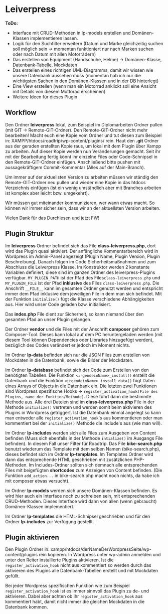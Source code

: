 # Leiverpress

**ToDo:** 

- Interface mit CRUD-Methoden in lp-models erstellen und Domänen-Klassen implementieren lassen. 
- Logik für den Suchfilter erweitern (Datum und Marke gleichzeitig suchen soll möglich sein -> momentan funktioniert nur nach Marken suchen oder nach Datum mit allen Motorrädern)
- Das erstellen von Equipment (Handschuhe, Helme) -> Domänen-Klasse, Datenbank-Tabelle, Mockdaten
- Das erstellen eines richtigen UML-Diagramms, damit wir wissen wie unsere Datenbank aussehen muss (momentan hab ich nur die wichtigsten Sachen in den Domänen-Klassen und in der DB hinterlegt)
- Eine View erstellen (wenn man ein Motorrad anklickt soll eine Ansicht mit Details von diesem Mottorad erscheinen)
- Weitere Ideen für dieses Plugin

## Workflow

Den Ordner **leiverpress** lokal, zum Beispiel im Diplomarbeiten Ordner pullen (mit GIT -> Remote-GIT-Ordner). Den Remote-GIT-Ordner nicht mehr bearbeiten! Macht euch eine Kopie vom Ordner und tut diesen zum Beispiel in: XAMPP/htdocs/roadtrip/wp-content/plugins/ rein. Haut den **.git** Ordner aus der geraden erstellten Kopie raus, um lokal mit dem Plugin über Xampp zu arbeiten. Auf dieser Kopie werden nun Veränderungen gemacht. Seit ihr mit der Bearbeitung fertig könnt ihr einzelne Files oder Code-Schnipsel in den Remote-GIT-Ordner einfügen. Anschließend bitte pushen mit aussagekräftigem Commit-Kommentar (Alles auf der Main-Branch).

Um immer auf der aktuellsten Version zu arbeiten müssen wir ständig den Remote-GIT-Ordner neu pullen und wieder eine Kopie in das htdocs Verzeichnis einfügen (ist ein wenig umständlich aber mit Branches arbeiten ist komplex aber leicht bzw. umgekehrt). 

Wir müssen gut miteinander kommunizieren, wer wann etwas macht. So können wir immer sicher sein, dass wir an der aktuellsten Version arbeiten. 

Vielen Dank für das Durchlesen und jetzt FW!

## Plugin Struktur

Im **leiverpress** Ordner befindet sich das File **class-leiverpress.php**, dort wird das Plugin quasi aktiviert. Der anfängliche Kommentarbereich wird in Wordpress im Admin-Panel angezeigt (Plugin Name, Plugin Version, Plugin Beschreibung). Danach folgen im Code Sicherheitsmaßnahmen und zum Abschluss die Leiverpress Klasse. Im Konstruktor werden 2 konstante Variablen definiert, diese sind im ganzen Ordner des leiverpress-Plugins verfügbar. `MY_PLUGIN_PATH` ist der Pfad des Files`class-leiverpress.php` und `MY_PLUGIN_FILE` ist der Pfad **inklusive** des Files `class-leiverpress.php`.  Die Anschrift `__FILE__` kann im gesamten Ordner genutzt werden und entspricht immer dem Pfad inklusive dem jeweiligen File in dem man sich befindet. Mit der Funktion `initialize()` fügt die Klasse verschiedene Abhängigkeiten aus. Hier wird unser Code geladen bzw. initialisiert. 

Das **index.php**  File dient zur Sicherheit, so kann niemand über den gesamten Pfad an unser Plugin gelangen. 

Der Ordner **vendor** und die Files mit der Anschrift **composer** gehören zum Composer-Tool. Dieses kann lokal auf dem PC heruntergeladen werden (mit diesem Tool können Dependencies oder Libraries hinzugefügt werden), bezüglich des Codes verändert er jedoch im Moment nichts.

Im Ordner **lp-data** befinden sich nur die JSON Files zum erstellen von Mockdaten in die Datenbank, sowie die Bilder der Mockdaten.

Im Ordner **lp-database** befindet sich der Code zum Erstellen von den benötigten Tabellen. Die Funktion `<irgendeinName>_install()` erstellt die Datenbank und die Funktion `<irgendeinName>_install_data()` fügt Daten eines Arrays of Objects in die Datenbank ein. Die letzten zwei Funktionen sind Wordpress spezifische Hooks -> `register_activation_hook(File des Plugins, name der Funktion/Methode)`. Diese führt dann die bestimmte Methode aus. Alle drei Dateien sind im **class-leiverpress.php** File in der Methode `initialize()` vertreten und werden somit beim aktivieren des Plugins in Wordpress getriggert. Ist die Datenbank einmal angelegt so kann man entweder alle `register_activation_hook`'s aus kommentieren oder man kommentiert bei der `initialize()` Methode die include's aus (wie man will). 

Im Ordner **lp-includes** werden sich alle Files zum Ausgeben von Content befinden (Muss sich ebenfalls in der Methode `intialize()` im Ausgangs File befinden). In diesem Fall unser Filter für Roadtrip. Das File **bike-search.php** benutzt wiederum das Template mit dem selben Namen (bike-search.php), dieses befindet sich im Ordner **lp-templates**. Im Templates Ordner wird dann das entsprechende HTML geschrieben mit zusätzlichen PHP-Methoden. Im Includes-Ordner sollten sich demnach alle entsprechenden Files mit beigefügten **shortcodes** zum Anzeigen von Content befinden. (Die Funktion `add_action...` in bike-search.php macht noch nichts, da habe ich mit composer etwas versucht).

Im Ordner **lp-models** werden sich unsere Domänen-Klassen befinden. Es wird hier auch ein Interface noch zu schreiben sein, mit entsprechenden CRUD-Methoden. Dieses Interface wird dann von allen (wenn gebraucht) Domänen-Klassen implementiert. 

Im Ordner **lp-templates** die HTML-Schnipsel geschrieben und für den Ordner **lp-includes** zur Verfügung gestellt. 

## Plugin aktivieren

Den Plugin Ordner in: xampp/htdocs/derNameDerWordpressSeite/wp-content/plugins rein kopieren. In Wordpress unter wp-admin anmelden und unter den Reiter installierte Plugins aktivieren. Ist die `register_activation_hook` nicht aus kommentiert so werden durch das aktivieren des Plugins alle Datenbank-Tabellen erstellt und mit Mockdaten gefüllt. 

Bei jeder Wordpress spezifischen Funktion wie zum Beispiel `register_activation_hook` ist es immer sinnvoll das Plugin zu de- und aktivieren. Dabei aber achten ob ihr `register_activation_hook` aus kommentiert habt, damit nicht immer die gleichen Mockdaten in die Datenbank kommen.